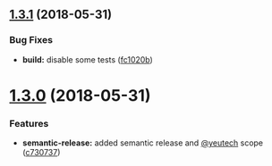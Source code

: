 <a name="1.3.1"></a>
## [1.3.1](https://module.kopaxgroup.com:20024/bootstrap-styled/navigation-bar/compare/v1.3.0...v1.3.1) (2018-05-31)


### Bug Fixes

* **build:** disable some tests ([fc1020b](https://module.kopaxgroup.com:20024/bootstrap-styled/navigation-bar/commit/fc1020b))

<a name="1.3.0"></a>
# [1.3.0](https://module.kopaxgroup.com:20024/bootstrap-styled/navigation-bar/compare/v1.2.0...v1.3.0) (2018-05-31)


### Features

* **semantic-release:** added semantic release and [@yeutech](https://module.kopaxgroup.com:20024/yeutech) scope ([c730737](https://module.kopaxgroup.com:20024/bootstrap-styled/navigation-bar/commit/c730737))
